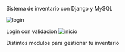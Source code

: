 Sistema de inventario con Django y MySQL

![login](https://user-images.githubusercontent.com/78942170/209452002-21cd5684-44e5-4040-b90e-bbbcd5803db8.PNG)

Login con validacion
![inicio](https://user-images.githubusercontent.com/78942170/209452006-1373c981-2610-4239-b5d5-8de4b551ad8e.PNG)

Distintos modulos para gestionar tu inventario
